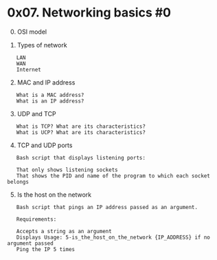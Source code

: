 # 0x07. Networking basics #0

0. OSI model

1. Types of network
```
   LAN
   WAN
   Internet
```
2. MAC and IP address
```
   What is a MAC address?
   What is an IP address?
```
3. UDP and TCP
```
   What is TCP? What are its characteristics?
   What is UCP? What are its characteristics?
```
4. TCP and UDP ports
```
   Bash script that displays listening ports:

   That only shows listening sockets
   That shows the PID and name of the program to which each socket belongs
```
5. Is the host on the network
```
   Bash script that pings an IP address passed as an argument.

   Requirements:

   Accepts a string as an argument
   Displays Usage: 5-is_the_host_on_the_network {IP_ADDRESS} if no argument passed
   Ping the IP 5 times
```
